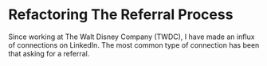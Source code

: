 # Refactoring The Referral Process
Since working at The Walt Disney Company (TWDC), I have made an influx of connections on LinkedIn. The most common type of connection has been that asking for a referral. 
